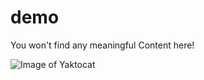 # demo

You won't find any meaningful Content here!

![Image of Yaktocat](http://www.grittv.com/wp-content/uploads/2015/09/Highlander-Poster-05-1986.jpg)
